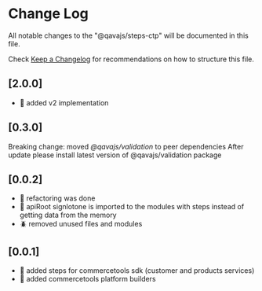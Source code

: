 # Change Log

All notable changes to the "@qavajs/steps-ctp" will be documented in this file.

Check [Keep a Changelog](http://keepachangelog.com/) for recommendations on how to structure this file.

## [2.0.0]
- :rocket: added v2 implementation

## [0.3.0]
Breaking change: moved _@qavajs/validation_ to peer dependencies
After update please install latest version of @qavajs/validation package

## [0.0.2]
- :rocket: refactoring was done
- :rocket: apiRoot signlotone is imported to the modules with steps instead of getting data from the memory
- :beetle: removed unused files and modules  

## [0.0.1]
- :rocket: added steps for commercetools sdk (customer and products services)
- :rocket: added commercetools platform builders
